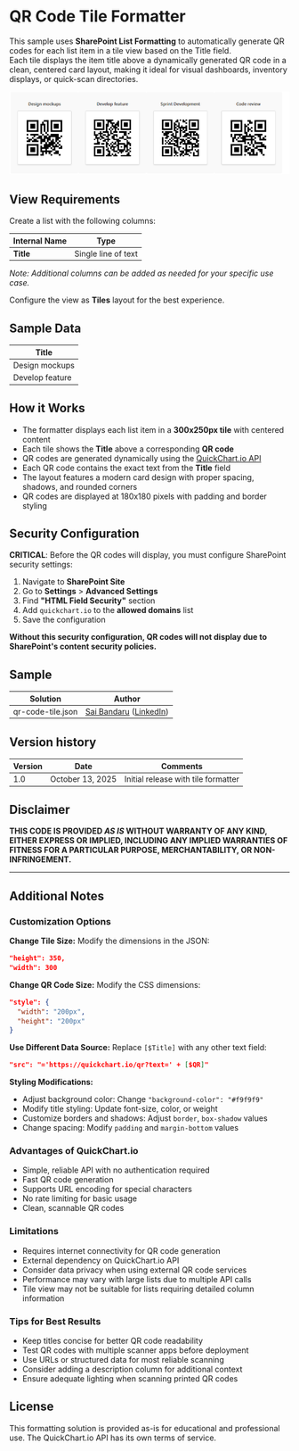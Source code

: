 # QR Code Tile Formatter

This sample uses **SharePoint List Formatting** to automatically generate QR codes for each list item in a tile view based on the Title field.  
Each tile displays the item title above a dynamically generated QR code in a clean, centered card layout, making it ideal for visual dashboards, inventory displays, or quick-scan directories.

![screenshot of the sample](assets/screenshot.png)

## View Requirements

Create a list with the following columns:

| Internal Name   | Type               |
|-----------------|--------------------|
| **Title**       | Single line of text|

*Note: Additional columns can be added as needed for your specific use case.*

Configure the view as **Tiles** layout for the best experience.

## Sample Data

| Title                    |
|--------------------------|
| Design mockups           |
| Develop feature          |

## How it Works

- The formatter displays each list item in a **300x250px tile** with centered content
- Each tile shows the **Title** above a corresponding **QR code**
- QR codes are generated dynamically using the [QuickChart.io API](https://quickchart.io/documentation/qr-codes/)
- Each QR code contains the exact text from the **Title** field
- The layout features a modern card design with proper spacing, shadows, and rounded corners
- QR codes are displayed at 180x180 pixels with padding and border styling

## Security Configuration

**CRITICAL**: Before the QR codes will display, you must configure SharePoint security settings:

1. Navigate to **SharePoint Site**
2. Go to **Settings** > **Advanced Settings**  
3. Find **"HTML Field Security"** section
4. Add `quickchart.io` to the **allowed domains** list
5. Save the configuration

**Without this security configuration, QR codes will not display due to SharePoint's content security policies.**

## Sample

Solution|Author
--------|---------
qr-code-tile.json | [Sai Bandaru](https://github.com/saiiiiiii) ([LinkedIn](https://www.linkedin.com/in/sai-bandaru-97a946153/))

## Version history

Version|Date|Comments
-------|----|--------
1.0|October 13, 2025|Initial release with tile formatter

## Disclaimer
**THIS CODE IS PROVIDED *AS IS* WITHOUT WARRANTY OF ANY KIND, EITHER EXPRESS OR IMPLIED, INCLUDING ANY IMPLIED WARRANTIES OF FITNESS FOR A PARTICULAR PURPOSE, MERCHANTABILITY, OR NON-INFRINGEMENT.**

---

## Additional Notes

### Customization Options

**Change Tile Size:**
Modify the dimensions in the JSON:
```json
"height": 350,
"width": 300
```

**Change QR Code Size:**
Modify the CSS dimensions:
```json
"style": {
  "width": "200px",
  "height": "200px"
}
```

**Use Different Data Source:**
Replace `[$Title]` with any other text field:
```json
"src": "='https://quickchart.io/qr?text=' + [$QR]"
```

**Styling Modifications:**
- Adjust background color: Change `"background-color": "#f9f9f9"`
- Modify title styling: Update font-size, color, or weight
- Customize borders and shadows: Adjust `border`, `box-shadow` values
- Change spacing: Modify `padding` and `margin-bottom` values

### Advantages of QuickChart.io
- Simple, reliable API with no authentication required
- Fast QR code generation
- Supports URL encoding for special characters
- No rate limiting for basic usage
- Clean, scannable QR codes

### Limitations
- Requires internet connectivity for QR code generation
- External dependency on QuickChart.io API
- Consider data privacy when using external QR code services
- Performance may vary with large lists due to multiple API calls
- Tile view may not be suitable for lists requiring detailed column information

### Tips for Best Results
- Keep titles concise for better QR code readability
- Test QR codes with multiple scanner apps before deployment
- Use URLs or structured data for most reliable scanning
- Consider adding a description column for additional context
- Ensure adequate lighting when scanning printed QR codes

## License
This formatting solution is provided as-is for educational and professional use. The QuickChart.io API has its own terms of service.